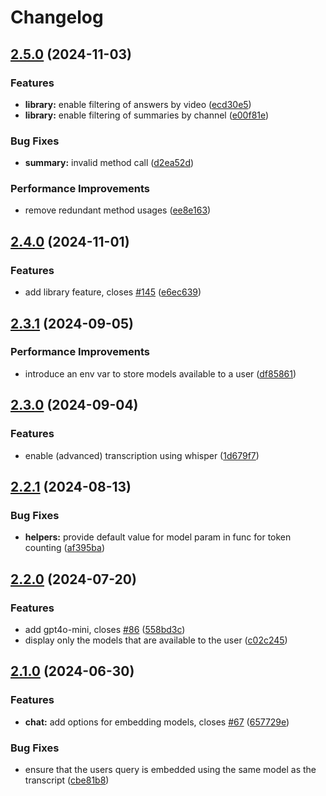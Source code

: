 # Changelog

## [2.5.0](https://github.com/sudoleg/YouTubeGPT/compare/v2.4.0...v2.5.0) (2024-11-03)


### Features

* **library:** enable filtering of answers by video ([ecd30e5](https://github.com/sudoleg/YouTubeGPT/commit/ecd30e5244b9fb7e9eabf3c256d96a8625bf356f))
* **library:** enable filtering of summaries by channel ([e00f81e](https://github.com/sudoleg/YouTubeGPT/commit/e00f81eabe3ef13956f50997a9cd2ce0dce59dbf))


### Bug Fixes

* **summary:** invalid method call ([d2ea52d](https://github.com/sudoleg/YouTubeGPT/commit/d2ea52db381d775ac5b48daff09669009bac4301))


### Performance Improvements

* remove redundant method usages ([ee8e163](https://github.com/sudoleg/YouTubeGPT/commit/ee8e1637f8def15bc4aae28ccf78b1934991b586))

## [2.4.0](https://github.com/sudoleg/YouTubeGPT/compare/v2.3.1...v2.4.0) (2024-11-01)


### Features

* add library feature, closes [#145](https://github.com/sudoleg/YouTubeGPT/issues/145) ([e6ec639](https://github.com/sudoleg/YouTubeGPT/commit/e6ec6396545cba98ba00cec34486f0fd816a962a))

## [2.3.1](https://github.com/sudoleg/YouTubeGPT/compare/v2.3.0...v2.3.1) (2024-09-05)


### Performance Improvements

* introduce an env var to store models available to a user ([df85861](https://github.com/sudoleg/YouTubeGPT/commit/df858613650a78f52b40c114de729b34b39be40a))

## [2.3.0](https://github.com/sudoleg/YouTubeGPT/compare/v2.2.1...v2.3.0) (2024-09-04)


### Features

* enable (advanced) transcription using whisper ([1d679f7](https://github.com/sudoleg/YouTubeGPT/commit/1d679f7fd17064fbd659fafda5813ce58abd7724))

## [2.2.1](https://github.com/sudoleg/YouTubeGPT/compare/v2.2.0...v2.2.1) (2024-08-13)


### Bug Fixes

* **helpers:** provide default value for model param in func for token counting ([af395ba](https://github.com/sudoleg/YouTubeGPT/commit/af395baabcc416eb0fa20748bedfb16113c2962d))

## [2.2.0](https://github.com/sudoleg/ytai/compare/v2.1.0...v2.2.0) (2024-07-20)


### Features

* add gpt4o-mini, closes [#86](https://github.com/sudoleg/ytai/issues/86) ([558bd3c](https://github.com/sudoleg/ytai/commit/558bd3c05bd46d60bd351b012d838236de87a6d5))
* display only the models that are available to the user ([c02c245](https://github.com/sudoleg/ytai/commit/c02c245b67b4c976fc8d01b793fda00f58963354))

## [2.1.0](https://github.com/sudoleg/ytai/compare/v2.0.0...v2.1.0) (2024-06-30)


### Features

* **chat:** add options for embedding models, closes [#67](https://github.com/sudoleg/ytai/issues/67) ([657729e](https://github.com/sudoleg/ytai/commit/657729e07797eeae7c15061fda08a7126e0fe637))


### Bug Fixes

* ensure that the users query is embedded using the same model as the transcript ([cbe81b8](https://github.com/sudoleg/ytai/commit/cbe81b8e65448781e5fd1b54ed17275027931dd6))
